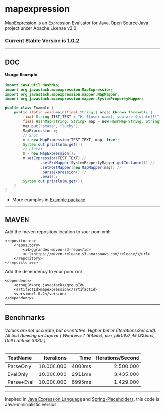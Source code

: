 # mapexpression

MapExpression is an Expression Evaluator for Java. Open Source Java project under Apache License v2.0

### Current Stable Version is [1.0.2](https://maven-release.s3.amazonaws.com/release/org/javastack/mapexpression/1.0.2/mapexpression-1.0.2.jar)

---

## DOC

#### Usage Example

```java
import java.util.HashMap;
import org.javastack.mapexpression.MapExpression;
import org.javastack.mapexpression.mapper.MapMapper;
import org.javastack.mapexpression.mapper.SystemPropertyMapper;

public class Example {
	public static void main(final String[] args) throws Throwable {
		final String TEST_TEXT = "Hi ${user.name}, you are ${state}!!";
		final HashMap<String, String> map = new HashMap<String, String>();
		map.put("state", "lucky");
		MapExpression m;
		// Shot
		m = new MapExpression(TEST_TEXT, map, true);
		System.out.println(m.get());
		// Fluent
		m = new MapExpression();
		m.setExpression(TEST_TEXT) //
				.setPreMapper(SystemPropertyMapper.getInstance()) //
				.setPostMapper(new MapMapper(map)) //
				.parseExpression() //
				.eval();
		System.out.println(m.get());
	}
}
```

* More examples in [Example package](https://github.com/ggrandes/mapexpression/tree/master/src/main/java/org/javastack/mapexpression/example/)

---

## MAVEN

Add the maven repository location to your pom.xml: 

    <repositories>
        <repository>
            <id>ggrandes-maven-s3-repo</id>
            <url>https://maven-release.s3.amazonaws.com/release/</url>
        </repository>
    </repositories>

Add the dependency to your pom.xml:

    <dependency>
        <groupId>org.javastack</groupId>
        <artifactId>mapexpression</artifactId>
        <version>1.0.2</version>
    </dependency>

---

## Benchmarks

###### Values are not accurate, but orientative. Higher better (Iterations/Second). All test Running on Laptop { Windows 7 (64bits), sun_jdk1.6.0_45 (32bits), Dell Latitude 3330 }.

TestName | Iterations | Time | Iterations/Second
:--- | ---: | ---: | ---:
ParseOnly | 10.000.000 | 4000ms | 2.500.000
EvalOnly | 10.000.000 | 2911ms | 3.435.000
Parse+Eval | 10.000.000 | 6995ms | 1.429.000


---
Inspired in [Java Expression Language](http://docs.oracle.com/javaee/1.4/tutorial/doc/JSPIntro7.html) and [Spring-Placeholders](http://docs.spring.io/spring/docs/4.0.4.RELEASE/javadoc-api/org/springframework/beans/factory/config/PlaceholderConfigurerSupport.html), this code is Java-minimalistic version.
